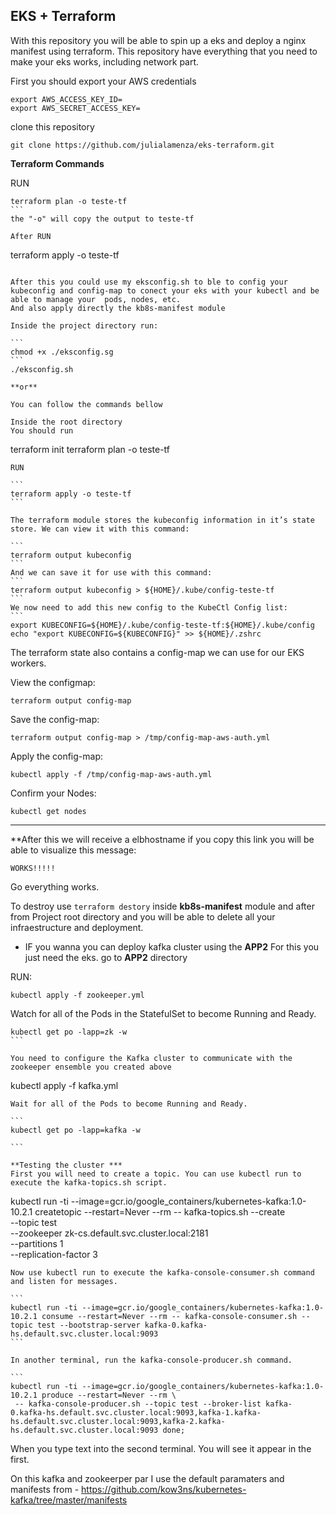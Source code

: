 ## EKS + Terraform

With this repository you will be able to spin up a eks and deploy a nginx manifest using terraform.
This repository have everything that you need to make your eks works, including network part.

First you should export your AWS credentials

```
export AWS_ACCESS_KEY_ID=
export AWS_SECRET_ACCESS_KEY=
```

clone this repository

```
git clone https://github.com/julialamenza/eks-terraform.git
```
**Terraform Commands**

RUN

````
terraform plan -o teste-tf
```
the "-o" will copy the output to teste-tf

After RUN

````
terraform apply -o teste-tf
````

After this you could use my eksconfig.sh to ble to config your kubeconfig and config-map to conect your eks with your kubectl and be able to manage your  pods, nodes, etc.
And also apply directly the kb8s-manifest module

Inside the project directory run:

``` 
chmod +x ./eksconfig.sg
```
./eksconfig.sh

**or**

You can follow the commands bellow

Inside the root directory 
You should run
````
terraform init
terraform plan -o teste-tf
````
RUN

```
terraform apply -o teste-tf
```

The terraform module stores the kubeconfig information in it’s state store. We can view it with this command:

```
terraform output kubeconfig
```
And we can save it for use with this command:
```
terraform output kubeconfig > ${HOME}/.kube/config-teste-tf
```
We now need to add this new config to the KubeCtl Config list:
```
export KUBECONFIG=${HOME}/.kube/config-teste-tf:${HOME}/.kube/config
echo "export KUBECONFIG=${KUBECONFIG}" >> ${HOME}/.zshrc
````

The terraform state also contains a config-map we can use for our EKS workers.

View the configmap:
```
terraform output config-map
```
Save the config-map:
```
terraform output config-map > /tmp/config-map-aws-auth.yml
```
Apply the config-map:

```
kubectl apply -f /tmp/config-map-aws-auth.yml
````

Confirm your Nodes:

```
kubectl get nodes
````
---------------------------

**After this we will receive a elbhostname if you copy this link you will be able to visualize this message:

```
WORKS!!!!!
```

Go everything works.

To destroy use ``` terraform destory ``` inside **kb8s-manifest** module and after from Project root directory and you will be able to delete all your infraestructure and deployment.


- IF you wanna you can deploy kafka cluster using the **APP2**
For this you just need the eks.
 go to **APP2** directory

 RUN:
 ````
 kubectl apply -f zookeeper.yml
 ````
Watch for all of the Pods in the StatefulSet to become Running and Ready.
````
kubectl get po -lapp=zk -w
```

You need to configure the Kafka cluster to communicate with the zookeeper ensemble you created above

````
kubectl apply -f kafka.yml
````
Wait for all of the Pods to become Running and Ready.

```
kubectl get po -lapp=kafka -w

```

**Testing the cluster ***
First you will need to create a topic. You can use kubectl run to execute the kafka-topics.sh script.

````
kubectl run -ti --image=gcr.io/google_containers/kubernetes-kafka:1.0-10.2.1 createtopic --restart=Never --rm -- kafka-topics.sh --create \
--topic test \
--zookeeper zk-cs.default.svc.cluster.local:2181 \
--partitions 1 \
--replication-factor 3
````
Now use kubectl run to execute the kafka-console-consumer.sh command and listen for messages.

```
kubectl run -ti --image=gcr.io/google_containers/kubernetes-kafka:1.0-10.2.1 consume --restart=Never --rm -- kafka-console-consumer.sh --topic test --bootstrap-server kafka-0.kafka-hs.default.svc.cluster.local:9093
```

In another terminal, run the kafka-console-producer.sh command.

```
kubectl run -ti --image=gcr.io/google_containers/kubernetes-kafka:1.0-10.2.1 produce --restart=Never --rm \
 -- kafka-console-producer.sh --topic test --broker-list kafka-0.kafka-hs.default.svc.cluster.local:9093,kafka-1.kafka-hs.default.svc.cluster.local:9093,kafka-2.kafka-hs.default.svc.cluster.local:9093 done;
 ````
When you type text into the second terminal. You will see it appear in the first.


On this kafka and zookeerper par I use the default paramaters and manifests from - https://github.com/kow3ns/kubernetes-kafka/tree/master/manifests
